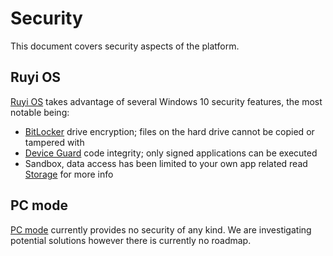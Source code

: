 # Security

This document covers security aspects of the platform.

## Ruyi OS

[Ruyi OS](os.md) takes advantage of several Windows 10 security features, the most notable being:

- [BitLocker](https://docs.microsoft.com/en-us/windows/security/information-protection/bitlocker/bitlocker-overview) drive encryption; files on the hard drive cannot be copied or tampered with
- [Device Guard](https://docs.microsoft.com/en-us/windows/security/threat-protection/device-guard/device-guard-deployment-guide) code integrity; only signed applications can be executed
- Sandbox, data access has been limited to your own app related read [Storage](storage.md) for more info


## PC mode

[PC mode](pc_mode.md) currently provides no security of any kind.  We are investigating potential solutions however there is currently no roadmap.